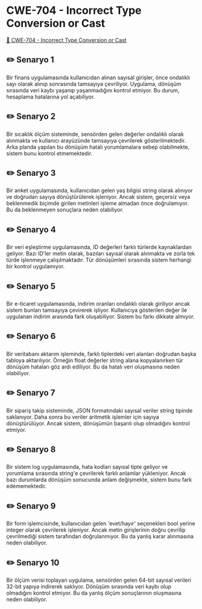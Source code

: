 # CWE-704 - Incorrect Type Conversion or Cast
<a href="https://cwe.mitre.org/data/definitions/704.html" target="_blank">🔗 CWE-704 - Incorrect Type Conversion or Cast</a>

## ✏️ Senaryo 1
Bir finans uygulamasında kullanıcıdan alınan sayısal girişler, önce ondalıklı sayı olarak alınıp sonrasında tamsayıya çevriliyor. Uygulama, dönüşüm sırasında veri kaybı yaşanıp yaşanmadığını kontrol etmiyor. Bu durum, hesaplama hatalarına yol açabiliyor.

## ✏️ Senaryo 2
Bir sıcaklık ölçüm sisteminde, sensörden gelen değerler ondalıklı olarak alınmakta ve kullanıcı arayüzünde tamsayıya çevrilerek gösterilmektedir. Arka planda yapılan bu dönüşüm hatalı yorumlamalara sebep olabilmekte, sistem bunu kontrol etmemektedir.

## ✏️ Senaryo 3
Bir anket uygulamasında, kullanıcıdan gelen yaş bilgisi string olarak alınıyor ve doğrudan sayıya dönüştürülerek işleniyor. Ancak sistem, geçersiz veya beklenmedik biçimde girilen metinleri işleme almadan önce doğrulamıyor. Bu da beklenmeyen sonuçlara neden olabiliyor.

## ✏️ Senaryo 4
Bir veri eşleştirme uygulamasında, ID değerleri farklı türlerde kaynaklardan geliyor. Bazı ID'ler metin olarak, bazıları sayısal olarak alınmakta ve zorla tek türde işlenmeye çalışılmaktadır. Tür dönüşümleri sırasında sistem herhangi bir kontrol uygulamıyor.

## ✏️ Senaryo 5
Bir e-ticaret uygulamasında, indirim oranları ondalıklı olarak giriliyor ancak sistem bunları tamsayıya çevirerek işliyor. Kullanıcıya gösterilen değer ile uygulanan indirim arasında fark oluşabiliyor. Sistem bu farkı dikkate almıyor.

## ✏️ Senaryo 6
Bir veritabanı aktarım işleminde, farklı tiplerdeki veri alanları doğrudan başka tabloya aktarılıyor. Örneğin float değerler string alana kopyalanırken tür dönüşüm hataları göz ardı ediliyor. Bu da hatalı veri oluşmasına neden olabiliyor.

## ✏️ Senaryo 7
Bir sipariş takip sisteminde, JSON formatındaki sayısal veriler string tipinde saklanıyor. Daha sonra bu veriler aritmetik işlemler için sayıya dönüştürülüyor. Ancak sistem, dönüşümün başarılı olup olmadığını kontrol etmiyor.

## ✏️ Senaryo 8
Bir sistem log uygulamasında, hata kodları sayısal tipte geliyor ve yorumlama sırasında string'e çevrilerek farklı anlamlar yükleniyor. Ancak bazı durumlarda dönüşüm sonucunda anlam değişmekte, sistem bunu fark edememektedir.

## ✏️ Senaryo 9
Bir form işlemcisinde, kullanıcıdan gelen 'evet/hayır' seçenekleri bool yerine integer olarak çevrilerek işleniyor. Ancak metin girişlerinin doğru çevrilip çevrilmediği sistem tarafından doğrulanmıyor. Bu da yanlış karar alınmasına neden olabiliyor.

## ✏️ Senaryo 10
Bir ölçüm verisi toplayan uygulama, sensörden gelen 64-bit sayısal verileri 32-bit yapıya indirerek saklıyor. Dönüşüm sırasında veri kaybı olup olmadığını kontrol etmiyor. Bu da yanlış ölçüm sonuçlarının oluşmasına neden olabiliyor.

